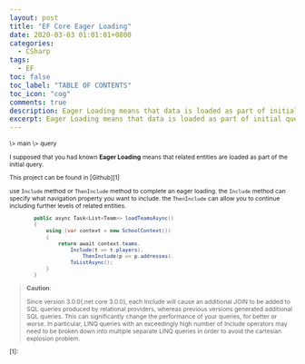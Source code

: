 ```yaml
---
layout: post
title: "EF Core Eager Loading"
date: 2020-03-03 01:01:01+0800
categories:
  - CSharp
tags:
  - EF
toc: false
toc_label: "TABLE OF CONTENTS"
toc_icon: "cog"
comments: true
description: Eager Loading means that data is loaded as part of initial query
excerpt: Eager Loading means that data is loaded as part of initial query
---
```

<span style="font-size: 0.75em;">
\>
<a href="/blog/csharp/2020/02/28/Entitiy-Framework-Tutorial/" style="cursor: pointer;text-decoration: none;">main</a>
\>
<a href="/blog/csharp/2020/02/28/EF-Core-Load-Related-Entities/" style="cursor: pointer;text-decoration: none;">query</a>
<span>

I supposed that you had known **Eager Loading** means that related entities are loaded as part of the initial query.

This project can be found in [Github][1]

use `Include` method or `ThenInclude` method to complete an eager loading. the `Include` method can specify what navigation property you want to include.  the `ThenInclude` can allow you to continue including further levels of related entities.

```c#
        public async Task<List<Team>> loadTeamsAsync()
        {
            using (var context = new SchoolContext())
            {
                return await context.teams.
                    Include(t => t.players).
                        ThenInclude(p => p.addresses).
                    ToListAsync();
            }
        }
```

>**Caution**:
>
>Since version 3.0.0(.net core 3.0.0), each Include will cause an additional JOIN to be added to SQL queries produced by relational providers, whereas previous versions generated additional SQL queries. This can significantly change the performance of your queries, for better or worse. In particular, LINQ queries with an exceedingly high number of Include operators may need to be broken down into multiple separate LINQ queries in order to avoid the cartesian explosion problem.

[1]: 


